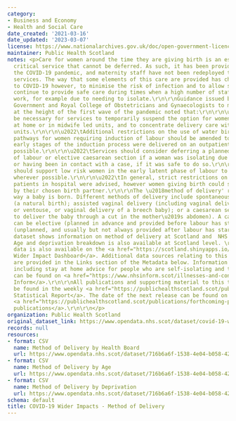 ```yaml
---
category:
- Business and Economy
- Health and Social Care
date_created: '2021-03-16'
date_updated: '2023-03-07'
license: https://www.nationalarchives.gov.uk/doc/open-government-licence/version/3/
maintainer: Public Health Scotland
notes: <p>Care for women around the time they are giving birth is an essential, time
  critical service that cannot be deferred. As such, it has been provided throughout
  the COVID-19 pandemic, and maternity staff have not been redeployed to support other
  services. The way that some elements of this care are provided has changed in response
  to COVID-19 however, to minimise the risk of infection and to allow services to
  continue to provide safe care during times when a high number of staff may be off
  work, for example due to needing to isolate.\r\n\r\nGuidance issued by the Scottish
  Government and Royal College of Obstetricians and Gynaecologists to maternity services
  at the height of the first wave of the pandemic noted that:\r\n\r\n\u2022\tIt may
  be necessary for services to temporarily suspend the option for women to deliver
  at home or in midwife led units, and to concentrate delivery care within obstetric
  units.\r\n\r\n\u2022\tAdditional restrictions on the use of water births were recommended.\r\n\r\n\u2022\tCare
  pathways for women requiring induction of labour should be amended to ensure the
  early stages of the induction process were delivered on an outpatient basis wherever
  possible.\r\n\r\n\u2022\tServices should consider deferring a planned induction
  of labour or elective caesarean section if a woman was isolating due to having COVID-19,
  or having been in contact with a case, if it was safe to do so.\r\n\r\n\u2022\tServices
  should support low risk women in the early latent phase of labour to remain at home
  wherever possible.\r\n\r\n\u2022\tIn general, strict restrictions on visitors for
  patients in hospital were advised, however women giving birth could still be accompanied
  by their chosen birth partner.\r\n\r\nThe \u2018method of delivery' refers to the
  way a baby is born. Different methods of delivery include spontaneous vaginal delivery
  (a natural birth); assisted vaginal delivery (including vaginal delivery by forceps
  or ventouse, or vaginal delivery of a breech baby); or a caesarean section (an operation
  to deliver the baby through a cut in the mother\u2019s abdomen). A caesarean section
  can be elective (planned in advance and provided before labour has started) or emergency
  (unplanned, and usually but not always provided after labour has started).\r\n\r\nThis
  dataset shows information on method of delivery at Scotland and  NHS Board level.
  Age and deprivation breakdown is also available at Scotland level. \r\n\r\nThis
  data is also available on the <a href="https://scotland.shinyapps.io/phs-covid-wider-impact/">COVID-19
  Wider Impact Dashboard</a>. Additional data sources relating to this topic area
  are provided in the Links section of the Metadata below. Information on COVID-19,
  including stay at home advice for people who are self-isolating and their households,
  can be found on <a href="https://www.nhsinform.scot/illnesses-and-conditions/infections-and-poisoning/coronavirus-covid-19#stay-at-home-advice">NHS
  Inform</a>.\r\n\r\nAll publications and supporting material to this topic area can
  be found in the weekly <a href="https://publichealthscotland.scot/publications/covid-19-statistical-report/">COVID-19
  Statistical Report</a>. The date of the next release can be found on our list of
  <a href="https://publichealthscotland.scot/publications/forthcoming-publications/">forthcoming
  publications</a>.\r\n\r\n</p>
organization: Public Health Scotland
original_dataset_link: https://www.opendata.nhs.scot/dataset/covid-19-wider-impacts-method-of-delivery
records: null
resources:
- format: CSV
  name: Method of Delivery by Health Board
  url: https://www.opendata.nhs.scot/dataset/716b6a6f-1538-4e04-b058-42af9f1c4f44/resource/7996d72a-b8a1-4236-b66b-42e3c828a547/download/method_delivery_hb_20230307.csv
- format: CSV
  name: Method of Delivery by Age
  url: https://www.opendata.nhs.scot/dataset/716b6a6f-1538-4e04-b058-42af9f1c4f44/resource/5f91ec4d-d96e-40c9-b69a-7e087e5e6414/download/method_delivery_age_20230307.csv
- format: CSV
  name: Method of Delivery by Deprivation
  url: https://www.opendata.nhs.scot/dataset/716b6a6f-1538-4e04-b058-42af9f1c4f44/resource/d1bd0441-c451-4aec-beaf-8506f704efec/download/method_delivery_simd_20230307.csv
schema: default
title: COVID-19 Wider Impacts - Method of Delivery
---
```


